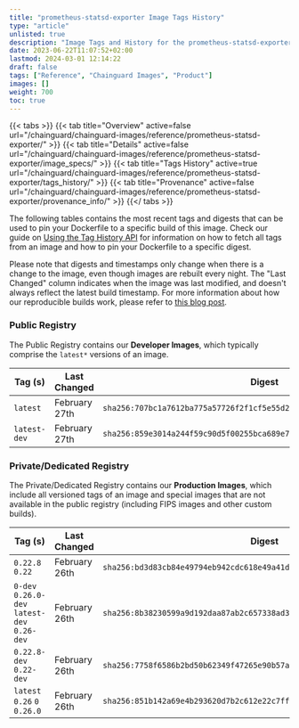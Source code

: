 ```yaml
---
title: "prometheus-statsd-exporter Image Tags History"
type: "article"
unlisted: true
description: "Image Tags and History for the prometheus-statsd-exporter Chainguard Image"
date: 2023-06-22T11:07:52+02:00
lastmod: 2024-03-01 12:14:22
draft: false
tags: ["Reference", "Chainguard Images", "Product"]
images: []
weight: 700
toc: true
---
```


{{< tabs >}}
{{< tab title="Overview" active=false url="/chainguard/chainguard-images/reference/prometheus-statsd-exporter/" >}}
{{< tab title="Details" active=false url="/chainguard/chainguard-images/reference/prometheus-statsd-exporter/image_specs/" >}}
{{< tab title="Tags History" active=true url="/chainguard/chainguard-images/reference/prometheus-statsd-exporter/tags_history/" >}}
{{< tab title="Provenance" active=false url="/chainguard/chainguard-images/reference/prometheus-statsd-exporter/provenance_info/" >}}
{{</ tabs >}}

The following tables contains the most recent tags and digests that can be used to pin your Dockerfile to a specific build of this image. Check our guide on [Using the Tag History API](/chainguard/chainguard-images/using-the-tag-history-api/) for information on how to fetch all tags from an image and how to pin your Dockerfile to a specific digest.

Please note that digests and timestamps only change when there is a change to the image, even though images are rebuilt every night. The "Last Changed" column indicates when the image was last modified, and doesn't always reflect the latest build timestamp. For more information about how our reproducible builds work, please refer to [this blog post](https://www.chainguard.dev/unchained/reproducing-chainguards-reproducible-image-builds).

### Public Registry
The Public Registry contains our **Developer Images**, which typically comprise the `latest*` versions of an image.

| Tag (s)       | Last Changed  | Digest                                                                    |
|---------------|---------------|---------------------------------------------------------------------------|
|  `latest`     | February 27th | `sha256:707bc1a7612ba775a57726f2f1cf5e55d2da8330c507432e61c4389a1afb3216` |
|  `latest-dev` | February 27th | `sha256:859e3014a244f59c90d5f00255bca689e75c204f1070845a2bccbf0fff6b415b` |


### Private/Dedicated Registry
The Private/Dedicated Registry contains our **Production Images**, which include all versioned tags of an image and special images that are not available in the public registry (including FIPS images and other custom builds).

| Tag (s)                                       | Last Changed  | Digest                                                                    |
|-----------------------------------------------|---------------|---------------------------------------------------------------------------|
|  `0.22.8` `0.22`                              | February 26th | `sha256:bd3d83cb84e49794eb942cdc618e49a41d4e0157655b1e8052992f1004179522` |
|  `0-dev` `0.26.0-dev` `latest-dev` `0.26-dev` | February 26th | `sha256:8b38230599a9d192daa87ab2c657338ad358d7de696d3b76175168b8224045b0` |
|  `0.22.8-dev` `0.22-dev`                      | February 26th | `sha256:7758f6586b2bd50b62349f47265e90b57ac2295c7a7356aacd5602f77706b96b` |
|  `latest` `0.26` `0` `0.26.0`                 | February 26th | `sha256:851b142a69e4b293620d7b2c612e22c7ff14ab58d96ef5a4e01ceeece800b2cf` |

